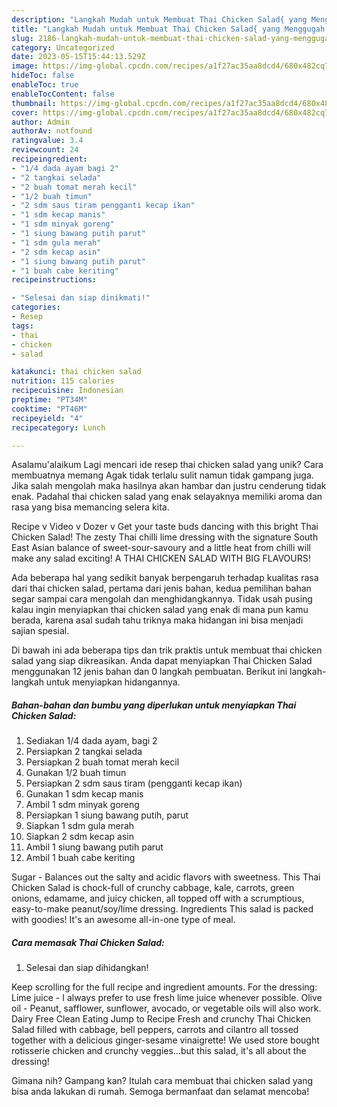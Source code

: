 ```yaml
---
description: "Langkah Mudah untuk Membuat Thai Chicken Salad{ yang Menggugah Selera"
title: "Langkah Mudah untuk Membuat Thai Chicken Salad{ yang Menggugah Selera"
slug: 2186-langkah-mudah-untuk-membuat-thai-chicken-salad-yang-menggugah-selera
category: Uncategorized
date: 2023-05-15T15:44:13.529Z
image: https://img-global.cpcdn.com/recipes/a1f27ac35aa8dcd4/680x482cq70/thai-chicken-salad-foto-resep-utama.jpg
hideToc: false
enableToc: true
enableTocContent: false
thumbnail: https://img-global.cpcdn.com/recipes/a1f27ac35aa8dcd4/680x482cq70/thai-chicken-salad-foto-resep-utama.jpg
cover: https://img-global.cpcdn.com/recipes/a1f27ac35aa8dcd4/680x482cq70/thai-chicken-salad-foto-resep-utama.jpg
author: Admin
authorAv: notfound
ratingvalue: 3.4
reviewcount: 24
recipeingredient:
- "1/4 dada ayam bagi 2"
- "2 tangkai selada"
- "2 buah tomat merah kecil"
- "1/2 buah timun"
- "2 sdm saus tiram pengganti kecap ikan"
- "1 sdm kecap manis"
- "1 sdm minyak goreng"
- "1 siung bawang putih parut"
- "1 sdm gula merah"
- "2 sdm kecap asin"
- "1 siung bawang putih parut"
- "1 buah cabe keriting"
recipeinstructions:

- "Selesai dan siap dinikmati!"
categories:
- Resep
tags:
- thai
- chicken
- salad

katakunci: thai chicken salad 
nutrition: 115 calories
recipecuisine: Indonesian
preptime: "PT34M"
cooktime: "PT46M"
recipeyield: "4"
recipecategory: Lunch

---
```



Asalamu'alaikum Lagi mencari ide resep thai chicken salad yang unik? Cara membuatnya memang Agak tidak terlalu sulit namun tidak gampang juga. Jika salah mengolah maka hasilnya akan hambar dan justru cenderung tidak enak. Padahal thai chicken salad yang enak selayaknya memiliki aroma dan rasa yang bisa memancing selera kita.


Recipe v Video v Dozer v Get your taste buds dancing with this bright Thai Chicken Salad! The zesty Thai chilli lime dressing with the signature South East Asian balance of sweet-sour-savoury and a little heat from chilli will make any salad exciting! A THAI CHICKEN SALAD WITH BIG FLAVOURS!

Ada beberapa hal yang sedikit banyak berpengaruh terhadap kualitas rasa dari thai chicken salad, pertama dari jenis bahan, kedua pemilihan bahan segar sampai cara mengolah dan menghidangkannya. Tidak usah pusing kalau ingin menyiapkan thai chicken salad yang enak di mana pun kamu berada, karena asal sudah tahu triknya maka hidangan ini bisa menjadi sajian spesial.


Di bawah ini ada beberapa tips dan trik praktis untuk membuat thai chicken salad yang siap dikreasikan. Anda dapat menyiapkan Thai Chicken Salad menggunakan 12 jenis bahan dan 0 langkah pembuatan. Berikut ini langkah-langkah untuk menyiapkan hidangannya.

<!--inarticleads1-->

##### Bahan-bahan dan bumbu yang diperlukan untuk menyiapkan Thai Chicken Salad:

1. Sediakan 1/4 dada ayam, bagi 2
1. Persiapkan 2 tangkai selada
1. Persiapkan 2 buah tomat merah kecil
1. Gunakan 1/2 buah timun
1. Persiapkan 2 sdm saus tiram (pengganti kecap ikan)
1. Gunakan 1 sdm kecap manis
1. Ambil 1 sdm minyak goreng
1. Persiapkan 1 siung bawang putih, parut
1. Siapkan 1 sdm gula merah
1. Siapkan 2 sdm kecap asin
1. Ambil 1 siung bawang putih parut
1. Ambil 1 buah cabe keriting


Sugar - Balances out the salty and acidic flavors with sweetness. This Thai Chicken Salad is chock-full of crunchy cabbage, kale, carrots, green onions, edamame, and juicy chicken, all topped off with a scrumptious, easy-to-make peanut/soy/lime dressing. Ingredients This salad is packed with goodies! It&#39;s an awesome all-in-one type of meal. 

<!--inarticleads2-->

##### Cara memasak Thai Chicken Salad:


1. Selesai dan siap dihidangkan!

Keep scrolling for the full recipe and ingredient amounts. For the dressing: Lime juice - I always prefer to use fresh lime juice whenever possible. Olive oil - Peanut, safflower, sunflower, avocado, or vegetable oils will also work. Dairy Free Clean Eating Jump to Recipe Fresh and crunchy Thai Chicken Salad filled with cabbage, bell peppers, carrots and cilantro all tossed together with a delicious ginger-sesame vinaigrette! We used store bought rotisserie chicken and crunchy veggies…but this salad, it&#39;s all about the dressing! 

Gimana nih? Gampang kan? Itulah cara membuat thai chicken salad yang bisa anda lakukan di rumah. Semoga bermanfaat dan selamat mencoba!
